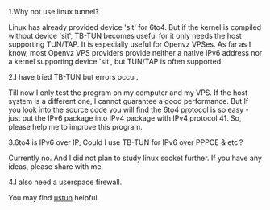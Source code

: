 1.Why not use linux tunnel?

Linux has already provided device 'sit' for 6to4. But if the kernel is compiled without device 'sit', TB-TUN becomes useful for it only needs the host supporting TUN/TAP. It is especially useful for Openvz VPSes. As far as I know, most Openvz VPS providers provide neither a native IPv6 address nor a kernel supporting device 'sit', but TUN/TAP is often supported.

2.I have tried TB-TUN but errors occur.

Till now I only test the program on my computer and my VPS. If the host system is a different one, I cannot guarantee a good performance. But If you look into the source code you will find the 6to4 protocol is so easy - just put the IPv6 package into IPv4 package with IPv4 protocol 41. So, please help me to improve this program.

3.6to4 is IPv6 over IP, Could I use TB-TUN for IPv6 over PPPOE & etc.?

Currently no. And I did not plan to study linux socket further. If you have any ideas, please share with me.

4.I also need a userspace firewall.

You may find [ustun](http://www.lucabert.de/myProgram/viewProgramDetail.php?lang=en&programName=ustun) helpful.
